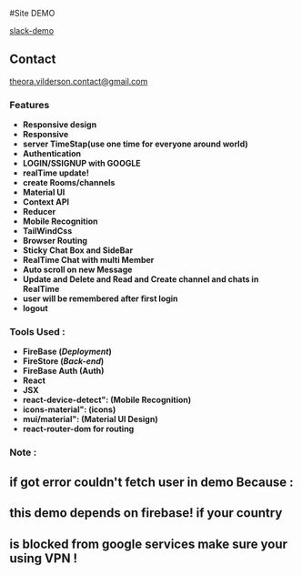 #Site DEMO

[//]: # "theora.vilderson@gmail.com"

[slack-demo](https://theora-slack-surface-clone.web.app/ "slack")

## Contact

<theora.vilderson.contact@gmail.com>

### Features

-   **Responsive design**
-   **Responsive**
-   **server TimeStap(use one time for everyone around world)**
-   **Authentication**
-   **LOGIN/SSIGNUP with GOOGLE**
-   **realTime update!**
-   **create Rooms/channels**
-   **Material UI**
-   **Context API**
-   **Reducer**
-   **Mobile Recognition**
-   **TailWindCss**
-   **Browser Routing**
-   **Sticky Chat Box and SideBar**
-   **RealTime Chat with multi Member**
-   **Auto scroll on new Message**
-   **Update and Delete and Read and Create channel and chats in RealTime**
-   **user will be remembered after first login**
-   **logout**

### Tools Used :

-   **FireBase (_Deployment_)**
-   **FireStore (_Back-end_)**
-   **FireBase Auth (Auth)**
-   **React**
-   **JSX**
-   **react-device-detect": (Mobile Recognition)**
-   **icons-material": (icons)**
-   **mui/material": (Material UI Design)**
-   **react-router-dom for routing**

### Note :

## **if got error couldn't fetch user in demo Because :**

## this demo depends on firebase! if your country

## is blocked from google services make sure your using VPN !
